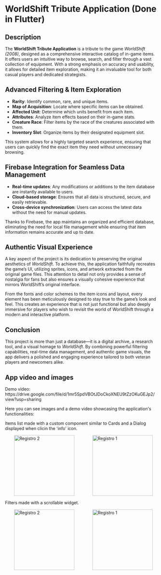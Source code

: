 <h1>WorldShift Tribute Application (Done in Flutter)</h1>

<h2>Description</h2>
<p>
  The <strong>WorldShift Tribute Application</strong> is a tribute to the game <em>WorldShift (2008)</em>, designed as a comprehensive interactive catalog of in-game items. It offers users an intuitive way to browse, search, and filter through a vast collection of equipment. With a strong emphasis on accuracy and usability, it allows for detailed item exploration, making it an invaluable tool for both casual players and dedicated strategists.
</p>

<h2>Advanced Filtering & Item Exploration</h2>
<ul>
  <li><strong>Rarity</strong>: Identify common, rare, and unique items.</li>
  <li><strong>Map of Acquisition</strong>: Locate where specific items can be obtained.</li>
  <li><strong>Affected Unit</strong>: Determine which units benefit from each item.</li>
  <li><strong>Attributes</strong>: Analyze item effects based on their in-game stats.</li>
  <li><strong>Creature Race</strong>: Filter items by the race of the creatures associated with them.</li>
  <li><strong>Inventory Slot</strong>: Organize items by their designated equipment slot.</li>
</ul>

<p>
  This system allows for a highly targeted search experience, ensuring that users can quickly find the exact item they need without unnecessary browsing.
</p>

<h2>Firebase Integration for Seamless Data Management</h2>
<ul>
  <li><strong>Real-time updates</strong>: Any modifications or additions to the item database are instantly available to users.</li>
  <li><strong>Cloud-based storage</strong>: Ensures that all data is structured, secure, and easily retrievable.</li>
  <li><strong>Cross-device synchronization</strong>: Users can access the latest data without the need for manual updates.</li>
</ul>

<p>
  Thanks to Firebase, the app maintains an organized and efficient database, eliminating the need for local file management while ensuring that item information remains accurate and up to date.
</p>

<h2>Authentic Visual Experience</h2>
<p>
  A key aspect of the project is its dedication to preserving the original aesthetics of <em>WorldShift</em>. To achieve this, the application faithfully recreates the game’s UI, utilizing sprites, icons, and artwork extracted from the original game files. This attention to detail not only provides a sense of nostalgia for fans but also ensures a visually cohesive experience that mirrors WorldShift’s original interface.
</p>
<p>
  From the fonts and color schemes to the item icons and layout, every element has been meticulously designed to stay true to the game’s look and feel. This creates an experience that is not just functional but also deeply immersive for players who wish to revisit the world of WorldShift through a modern and interactive platform.
</p>

<h2>Conclusion</h2>
<p>
  This project is more than just a database—it is a digital archive, a research tool, and a visual homage to <em>WorldShift</em>. By combining powerful filtering capabilities, real-time data management, and authentic game visuals, the app delivers a polished and engaging experience tailored to both veteran players and newcomers alike.
</p>

<h2>App video and images</h2>
<p>
  Demo video: https://drive.google.com/file/d/1mr5SpdVBOtJDoCkoXNEU9tZzOKuGEJp2/view?usp=sharing
</p>

<p>
  Here you can see images and a demo video showcasing the application's functionalities:
</p>


Items list made with a custom component similar to Cards and a Dialog displayed when clicin the 'info' icon.
<div style="display: flex; justify-content: space-around;">
  <img src="https://github.com/user-attachments/assets/5d90ea04-7076-4e89-9a03-f24fdef05bd4" alt="Registro 2" width="200" hspace="30"/>
  <img src="https://github.com/user-attachments/assets/aaca7879-1879-4133-aeb8-016fd2d54d3c" alt="Registro 1" width="200" hspace="30"/>
</div>

Filters made with a scrollable widget.
<div style="display: flex; justify-content: space-around;">
  <img src="https://github.com/user-attachments/assets/83b3575e-9aa5-4aaa-9471-14d93055aafc" alt="Registro 2" width="200" hspace="30"/>
  <img src="https://github.com/user-attachments/assets/dcb8c23e-6f3e-464e-b4f1-94bc60bc8e6f" alt="Registro 1" width="200" hspace="30"/>
</div>

